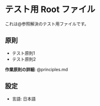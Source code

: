 # テスト用 Root ファイル

これは@参照解決のテスト用ファイルです。

## 原則
- テスト原則1
- テスト原則2

**作業原則の詳細**: @principles.md

## 設定
- 言語: 日本語
